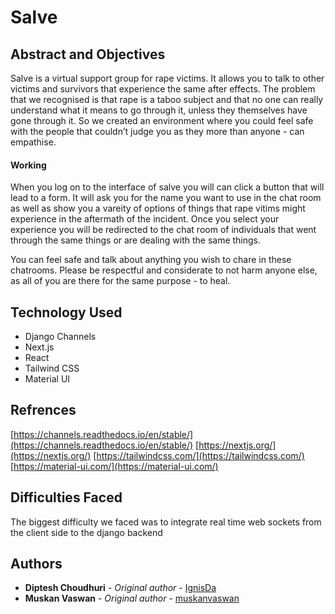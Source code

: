 # Salve

## Abstract and Objectives
Salve is a virtual support group for rape victims. It allows you to talk to other victims and survivors that experience the same after effects. The problem that we recognised is that rape is a taboo subject and that no one can really understand what it means to go through it, unless they themselves have gone through it. So we created an environment where you could feel safe with the people that couldn’t  judge you as they more than anyone - can empathise.

#### Working 
When you log on to the interface of salve you will can click a button that will lead to a form. It will ask you for the name you want to use in the chat room as well as show you a vareity of options of things that rape vitims might experience in the aftermath of the incident. Once you select your experience you will be redirected to the chat room of individuals that went through the same things or are dealing with the same things. 

You can feel safe and talk about anything you wish to chare in these chatrooms. Please be respectful and considerate to not harm anyone else, as all of you are there for the same purpose - to heal.


## Technology Used 
- Django Channels 
- Next.js 
- React
- Tailwind CSS
- Material UI

## Refrences
[https://channels.readthedocs.io/en/stable/](https://channels.readthedocs.io/en/stable/)
[https://nextjs.org/](https://nextjs.org/)
[https://tailwindcss.com/](https://tailwindcss.com/)
[https://material-ui.com/](https://material-ui.com/)

## Difficulties Faced
The biggest difficulty we faced was to integrate real time web sockets from the client side to the django backend

## Authors

- **Diptesh Choudhuri** - _Original author_ - [IgnisDa](https://github.com/IgnisDa)
- **Muskan Vaswan** - _Original author_ - [muskanvaswan](https://github.com/muskanvaswan)
